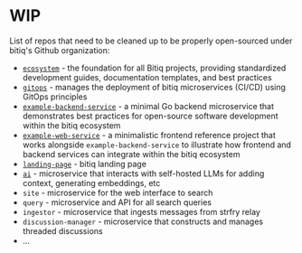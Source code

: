 # WIP

List of repos that need to be cleaned up to be properly open-sourced under bitiq's Github organization:

- [`ecosystem`](https://github.com/PaulCapestany/ecosystem) - the foundation for all Bitiq projects, providing standardized development guides, documentation templates, and best practices
- [`gitops`](https://github.com/PaulCapestany/gitops) - manages the deployment of bitiq microservices (CI/CD) using GitOps principles
- [`example-backend-service`](https://github.com/PaulCapestany/toy-service) - a minimal Go backend microservice that demonstrates best practices for open-source software development within the bitiq ecosystem
- [`example-web-service`](https://github.com/PaulCapestany/toy-web) - a minimalistic frontend reference project that works alongside `example-backend-service` to illustrate how frontend and backend services can integrate within the bitiq ecosystem
- [`landing-page`](https://github.com/PaulCapestany/landing-page) - bitiq landing page
- [`ai`](https://github.com/PaulCapestany/nostr_ai) - microservice that interacts with self-hosted LLMs for adding context, generating embeddings, etc
- `site` - microservice for the web interface to search
- `query` - microservice and API for all search queries
- `ingestor` - microservice that ingests messages from strfry relay 
- `discussion-manager` - microservice that constructs and manages threaded discussions
- ...
